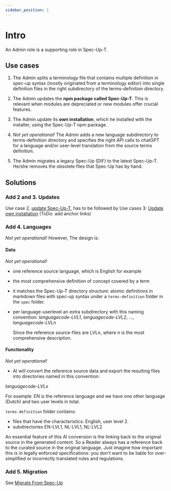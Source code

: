 ```yaml
---
sidebar_position: 1
---
```


# Intro

An Admin role is a supporting role in Spec-Up-T. 

## Use cases

1. The Admin splits a terminology file that contains multiple definition in spec-up syntax (mostly originated from a terminology editor) into single definition files in the right subdirectory of the terms-definition directory.

2. The Admin updates the **npm package called Spec-Up-T**. This is relevant when modules are depreciated or new modules offer crucial features.

3. The Admin update its **own installation**, which he installed with the installer, using the Spec-Up-T npm package.

4. _Not yet operational!_ The Admin adds a new language subdirectory to terms-definition directory and specifies the right API calls to chatGPT for a language and/or user-level translation from the source terms definition.

5. The Admin migrates a legacy Spec-Up (DIF) to the latest Spec-Up-T. He/she removes the obsolete files that Spec-Up has by hand.

## Solutions

### Add 2 and 3. Updates
Use case 2, [update Spec-Up-T](../../maintenance-tasks/updating.md), has to be followed by Use cases 3: [Update own installation](../../maintenance-tasks/updating.md) (ToDo: add anchor links)

### Add 4. Languages
_Not yet operational!_ However, The design is:

#### Data
_Not yet operational!_ 
- one reference source language, which is English for example
- the most comprehensive definition of concept covered by a term
- it matches the Spec-Up-T directory structure: atomic definitions in markdown files with spec-up syntax under a `terms-definition` folder in the `spec` folder.
- per language-userlevel an extra subdirectory with this naming convention:
   _languagecode-LVL1_, _languagecode-LVL2_, ..., _languagecode-LVLn_

   Since the reference source-files are LVLn, where n is the most comprehensive description.

#### Functionality
_Not yet operational!_ 
 - AI will convert the reference source data and export the resulting files into directories named in this convention:

  _languagecode-LVLx_

For example:
EN is the reference language and we have one other language (Dutch) and two user levels in total.

`terms-definition` folder contains:

- files that have the characteristics: English, user level 2.
- subdirectories EN-LVL1, NL-LVL1, NL-LVL2

An essential feature of this AI conversion is the linking back to the original source in the generated content. So a Reader always has a reference back to the curated source in the original language. Just imagine how important this is in legally enforced specifications: you don't want to be liable for over-simplified or incorrectly translated rules and regulations.


### Add 5. Migration

See [Migrate From Spec-Up](../../advanced-features/migration)